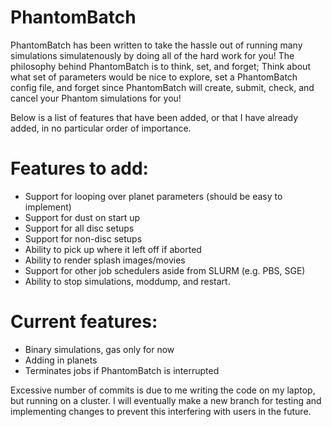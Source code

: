 # PhantomBatch

PhantomBatch has been written to take the hassle out of running many simulations simulatenously by doing all of the hard work for you!
The philosophy behind PhantomBatch is to think, set, and forget; Think about what set of parameters would be nice to explore, set a 
PhantomBatch config file, and forget since PhantomBatch will create, submit, check, and cancel your Phantom simulations for you!

Below is a list of features that have been added, or that I have already added, in no particular order of importance.

# Features to add:
- Support for looping over planet parameters (should be easy to implement)
- Support for dust on start up
- Support for all disc setups
- Support for non-disc setups
- Ability to pick up where it left off if aborted
- Ability to render splash images/movies
- Support for other job schedulers aside from SLURM (e.g. PBS, SGE)
- Ability to stop simulations, moddump, and restart.

# Current features:
- Binary simulations, gas only for now
- Adding in planets
- Terminates jobs if PhantomBatch is interrupted

Excessive number of commits is due to me writing the code on my laptop, but running on a cluster. I will eventually
make a new branch for testing and implementing changes to prevent this interfering with users in the future.
